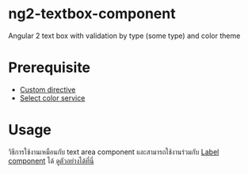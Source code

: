 # ng2-textbox-component
Angular 2 text box with validation by type (some type) and color theme 

# Prerequisite #
* [Custom directive](https://github.com/limjoonae/ng2-textarea-component/tree/master/directive)
* [Select color service](https://github.com/limjoonae/ng2-textarea-component/tree/master/service)

# Usage #
วิธีการใช้งานเหมือนกับ text area component และสามารถใช้งานร่วมกับ [Label component](https://github.com/limjoonae/ng2-textarea-component/tree/master/label) ได้ [ดูตัวอย่างได้ที่นี่](https://github.com/limjoonae/ng2-textarea-component)
